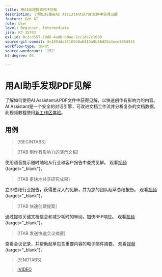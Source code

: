 ```yaml
---
title: 用AI助理探索PDF见解
description: 了解如何使用AI Assistant从PDF文件中获得见解
feature: Gen AI
role: User
level: Beginner, Intermediate
jira: KT-15743
exl-id: 0c2cd557-19d6-4a0b-b0ae-2cc1da7c1080
source-git-commit: 4e1094da7f10020a6410a9b88d25b3ece8554945
workflow-type: tm+mt
source-wordcount: '152'
ht-degree: 0%

---
```


# 用AI助手发现PDF见解

了解如何使用AI Assistant从PDF文件中获得见解，以快速创作有影响力的内容。 AI Assistant是一个安全的对话引擎，可改进文档工作流并分析复杂的文档数据。 此视频教程使用[新工作区体验](new-workspace.md)。

## 用例

>[!BEGINTABS]

>[!TAB 制作有影响力的演示文稿]

使用语音提示随时随地从行业和客户报告中查找见解。 观看[视频](https://video.tv.adobe.com/v/3428811?quality=12&learn=on&hidetitle=true){target="_blank"}。

>[!TAB 更快地共享研究成果]

立即总结行业报告，获得更深入的见解，并为您的团队起草总结报告。 观看[视频](https://video.tv.adobe.com/v/3427286?quality=12&learn=on&hidetitle=true){target="_blank"}。

>[!TAB 快速创建提案]

通过提取关键文档信息和减少耗时的审阅，加快RFP响应。 观看[视频](https://video.tv.adobe.com/v/3428639?quality=12&learn=on&hidetitle=true){target="_blank"}。

>[!TAB 发送快速会议摘要]

查看会议记录，并帮助起草包含重要内容的电子邮件摘要。 观看[视频](https://video.tv.adobe.com/v/3427292?quality=12&learn=on&hidetitle=true){target="_blank"}。

>[!ENDTABS]

>[!VIDEO](https://video.tv.adobe.com/v/3430512?quality=12&learn=on&hidetitle=true)
